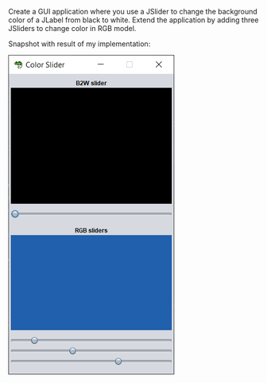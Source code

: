 Create a GUI application where you use a JSlider to change the background color of a JLabel from black to white.
Extend the application by adding three JSliders to change color in RGB model.

Snapshot with result of my implementation:

![Color Slider GUI Image](color_slider_gui.png)
